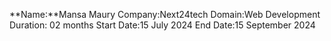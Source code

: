 **Name:**Mansa Maury
Company:Next24tech
Domain:Web Development
Duration: 02 months
Start Date:15 July 2024
End Date:15 September 2024
